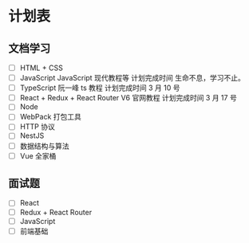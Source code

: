 # 计划表

## 文档学习

- [ ] HTML + CSS
- [ ] JavaScript JavaScript 现代教程等 计划完成时间 生命不息，学习不止。
- [ ] TypeScript 阮一峰 ts 教程 计划完成时间 3 月 10 号
- [ ] React + Redux + React Router V6 官网教程 计划完成时间 3 月 17 号
- [ ] Node
- [ ] WebPack 打包工具
- [ ] HTTP 协议
- [ ] NestJS
- [ ] 数据结构与算法
- [ ] Vue 全家桶

## 面试题

- [ ] React
- [ ] Redux + React Router
- [ ] JavaScript
- [ ] 前端基础
